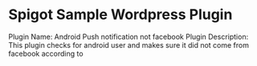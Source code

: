 <h1>Spigot Sample Wordpress Plugin</h1>

Plugin Name: Android Push notification not facebook Plugin
Description: This plugin checks for android user and makes sure it did not come from facebook according to

